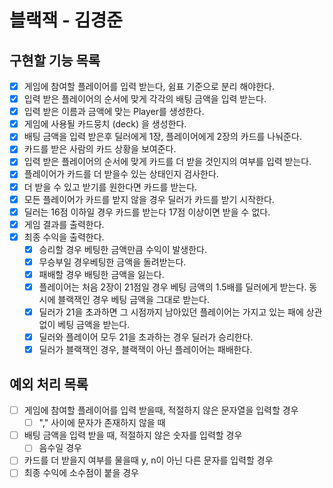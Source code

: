 # 블랙잭 - 김경준

## 구현할 기능 목록

- [x] 게임에 참여할 플레이어를 입력 받는다, 쉼표 기준으로 분리 해야한다.
- [x] 입력 받은 플레이어의 순서에 맞게 각각의 배팅 금액을 입력 받는다.
- [x] 입력 받은 이름과 금액에 맞는 Player를 생성한다.
- [x] 게임에 사용될 카드뭉치 (deck) 을 생성한다.
- [x] 배팅 금액을 입력 받은후 딜러에게 1장, 플레이어에게 2장의 카드를 나눠준다.
- [x] 카드를 받은 사람의 카드 상황을 보여준다.
- [x] 입력 받은 플레이어의 순서에 맞게 카드를 더 받을 것인지의 여부를 입력 받는다.
- [x] 플레이어가 카드를 더 받을수 있는 상태인지 검사한다.
- [x] 더 받을 수 있고 받기를 원한다면 카드를 받는다.
- [x] 모든 플레이어가 카드를 받지 않을 경우 딜러가 카드를 받기 시작한다.
- [x] 딜러는 16점 이하일 경우 카드를 받는다 17점 이상이면 받을 수 없다.
- [x] 게임 결과를 출력한다.
- [x] 최종 수익을 출력한다.
    - [x] 승리할 경우 베팅한 금액만큼 수익이 발생한다.
    - [x] 무승부일 경우베팅한 금액을 돌려받는다.
    - [x] 패배할 경우 배팅한 금액을 잃는다.
    - [x] 플레이어는 처음 2장이 21점일 경우 베팅 금액의 1.5배를 딜러에게 받는다. 동시에 블랙잭인 경우 베팅 금액을 그대로 받는다.
    - [x] 딜러가 21을 초과하면 그 시점까지 남아있던 플레이어는 가지고 있는 패에 상관 없이 베팅 금액을 받는다.
    - [x] 딜러와 플레이어 모두 21을 초과하는 경우 딜러가 승리한다.
    - [x] 딜러가 블랙잭인 경우, 블랙잭이 아닌 플레이어는 패배한다.

## 예외 처리 목록

- [ ] 게임에 참여할 플레이어를 입력 받을때, 적절하지 않은 문자열을 입력할 경우
  - [ ] "," 사이에 문자가 존재하지 않을 때
- [ ] 배팅 금액을 입력 받을 때, 적절하지 않은 숫자를 입력할 경우
  - [ ] 음수일 경우
- [ ] 카드를 더 받을지 여부를 물을때 y, n이 아닌 다른 문자를 입력할 경우
- [ ] 최종 수익에 소수점이 붙을 경우